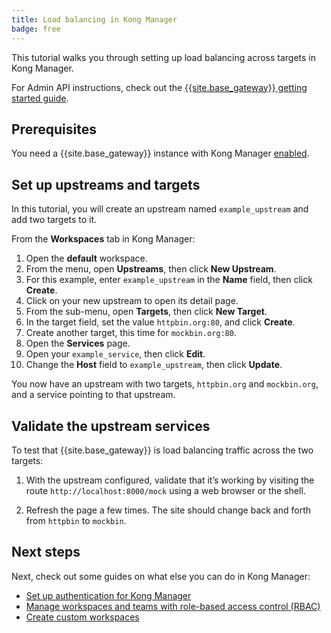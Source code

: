 ```yaml
---
title: Load balancing in Kong Manager
badge: free
---
```


This tutorial walks you through setting up load balancing across targets in Kong Manager.

For Admin API instructions, check out the [{{site.base_gateway}} getting started guide](/gateway/latest/get-started/load-balancing/).

## Prerequisites

You need a {{site.base_gateway}} instance with Kong Manager [enabled](/gateway/{{page.kong_version}}/kong-manager/enable).

## Set up upstreams and targets

In this tutorial, you will create an upstream named `example_upstream` and add two targets to it.

From the **Workspaces** tab in Kong Manager:

1. Open the **default** workspace.
2. From the menu, open **Upstreams**, then click **New Upstream**.
3. For this example, enter `example_upstream` in the **Name** field, then click **Create**.
4. Click on your new upstream to open its detail page.
5. From the sub-menu, open **Targets**, then click **New Target**.
6. In the target field, set the value `httpbin.org:80`, and click **Create**.
7. Create another target, this time for `mockbin.org:80`.
8. Open the **Services** page.
9. Open your `example_service`, then click **Edit**.
10. Change the **Host** field to `example_upstream`, then click **Update**.

You now have an upstream with two targets, `httpbin.org` and `mockbin.org`, and a service pointing to that upstream.

## Validate the upstream services

To test that {{site.base_gateway}} is load balancing traffic across the two targets: 

1. With the upstream configured, validate that it’s working by visiting the route `http://localhost:8000/mock` using a web browser or the shell.

2. Refresh the page a few times. The site should change back and forth from `httpbin` to `mockbin`.

## Next steps

Next, check out some guides on what else you can do in Kong Manager:
* [Set up authentication for Kong Manager](/gateway/{{page.kong_version}}/kong-manager/auth)
* [Manage workspaces and teams with role-based access control (RBAC)](/gateway/{{page.kong_version}}/kong-manager/auth/workspaces-and-teams)
* [Create custom workspaces](/gateway/{{page.kong_version}}/kong-manager/workspaces)
